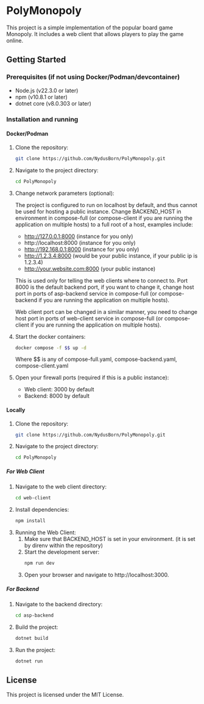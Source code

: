 # PolyMonopoly

This project is a simple implementation of the popular board game Monopoly. It includes a web client that allows players to play the game online.

## Getting Started

### Prerequisites (if not using Docker/Podman/devcontainer)

- Node.js (v22.3.0 or later)
- npm (v10.8.1 or later)
- dotnet core (v8.0.303 or later)

### Installation and running

#### Docker/Podman

1. Clone the repository:
    ```Bash
    git clone https://github.com/NydusBorn/PolyMonopoly.git
    ```
2. Navigate to the project directory:
    ```Bash
    cd PolyMonopoly
    ```
3. Change network parameters (optional):

    The project is configured to run on localhost by default, and thus cannot be used for hosting a public instance.
   Change BACKEND_HOST in environment in compose-full
   (or compose-client if you are running the application on multiple hosts) to a full root of a host,
   examples include:

    - http://127.0.0.1:8000 (instance for you only)
    - http://localhost:8000 (instance for you only)
    - http://192.168.0.1:8000 (instance for you only)
    - http://1.2.3.4:8000 (would be your public instance, if your public ip is 1.2.3.4)
    - http://your.website.com:8000 (your public instance)
   
    This is used only for telling the web clients where to connect to.
   Port 8000 is the default backend port,
   if you want to change it, change host port in ports of asp-backend service in compose-full
   (or compose-backend if you are running the application on multiple hosts).
    
    Web client port can be changed in a similar manner,
   you need to change host port in ports of web-client service in compose-full
   (or compose-client if you are running the application on multiple hosts).

4. Start the docker containers:
    ```Bash
    docker compose -f $$ up -d
    ```
   Where $$ is any of compose-full.yaml, compose-backend.yaml, compose-client.yaml
5. Open your firewall ports (required if this is a public instance):
    - Web client: 3000 by default
    - Backend: 8000 by default
#### Locally

1. Clone the repository:
    ```Bash
    git clone https://github.com/NydusBorn/PolyMonopoly.git
    ```
2. Navigate to the project directory:
    ```Bash
    cd PolyMonopoly
    ```
##### For Web Client
1. Navigate to the web client directory:
    ```Bash
    cd web-client
    ```
2. Install dependencies:
    ```Bash 
    npm install
    ```
3. Running the Web Client:
   1. Make sure that BACKEND_HOST is set in your environment. (it is set by direnv within the repository)
   2. Start the development server:
       ```Bash
       npm run dev
       ```
   3. Open your browser and navigate to http://localhost:3000.
##### For Backend
1. Navigate to the backend directory:
    ```Bash
    cd asp-backend
    ```
2. Build the project:
    ```Bash
    dotnet build
    ```
3. Run the project:
    ```Bash
    dotnet run
    ```
## License
This project is licensed under the MIT License.
